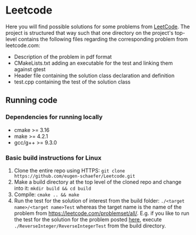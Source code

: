 # Leetcode
Here you will find possible solutions for some problems from [LeetCode](https://leetcode.com/problemset/all/).
The project is structured that way such that one directory on the project's top-level contains the
following files regarding the corresponding problem from leetcode.com:
 * Description of the problem in pdf format
 * CMakeLists.txt adding an executable for the test and linking them against gtest
 * Header file containing the solution class declaration and definition
 * test.cpp containing the test of the solution class

## Running code

### Dependencies for running locally
* cmake >= 3.16
* make >= 4.2.1
* gcc/g++ >= 9.3.0

### Basic build instructions for Linux
1. Clone the entire repo using HTTPS: ```git clone https://github.com/eugen-schaefer/Leetcode.git```
2. Make a build directory at the top level of the cloned repo and change into it: `mkdir build && cd build`
3. Compile: `cmake .. && make`
4. Run the test for the solution of interest from the build folder: `./<target name>/<target name>Test` whereas the target name is the name of the problem from https://leetcode.com/problemset/all/. E.g. if you like to run the test for the solution for the problem posted [here](https://leetcode.com/problems/reverse-integer/), execute `./ReverseInteger/ReverseIntegerTest` from the build directory.
